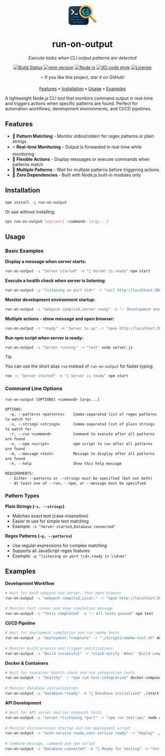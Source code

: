 <div align="center">
  <img src="icon.png" width="96" alt="run-on-output logo">
  
  # run-on-output
  *Execute tasks when CLI output patterns are detected*
  
  [![Build Status](https://img.shields.io/github/actions/workflow/status/sinedied/run-on-output/ci.yml?style=flat-square)](https://github.com/sinedied/run-on-output/actions)
  [![npm version](https://img.shields.io/npm/v/run-on-output?style=flat-square)](https://www.npmjs.com/package/run-on-output)
  [![Node.js](https://img.shields.io/badge/Node.js->=20-3c873a?style=flat-square)](https://nodejs.org)
  [![XO code style](https://shields.io/badge/code_style-5ed9c7?logo=xo&labelColor=gray&style=flat-square)](https://github.com/xojs/xo)
  [![License](https://img.shields.io/badge/License-MIT-blue?style=flat-square)](LICENSE)

  ⭐ If you like this project, star it on GitHub!

  [Features](#features) • [Installation](#installation) • [Usage](#usage) • [Examples](#examples)

</div>


A lightweight Node.js CLI tool that monitors command output in real-time and triggers actions when specific patterns are found. Perfect for automation workflows, development environments, and CI/CD pipelines.

## Features

- 🎯 **Pattern Matching** - Monitor stdout/stderr for regex patterns or plain strings
- ⚡ **Real-time Monitoring** - Output is forwarded in real-time while monitoring  
- 🔧 **Flexible Actions** - Display messages or execute commands when patterns match
- 📝 **Multiple Patterns** - Wait for multiple patterns before triggering actions
- 🚀 **Zero Dependencies** - Built with Node.js built-in modules only

## Installation

```bash
npm install -g run-on-output
```

Or use without installing:

```bash
npx run-on-output [options] <command> [args...]
```

## Usage

### Basic Examples

**Display a message when server starts:**
```bash
run-on-output -s "Server started" -m "🚀 Server is ready" npm start
```

**Execute a health check when server is listening:**
```bash
run-on-output -p "listening on port \\d+" -r "curl http://localhost:3000/health" node server.js
```

**Monitor development environment startup:**
```bash
run-on-output -s "webpack compiled,server ready" -m "✅ Development environment ready" npm run dev
```

**Multiple actions - show message and open browser:**
```bash
run-on-output -s "ready" -m "Server is up" -r "open http://localhost:3000" npm start
```

**Run npm script when server is ready:**
```bash
run-on-output -s "Server running" -n "test" node server.js
```

> [!TIP]
> You can use the short alias `roo` instead of `run-on-output` for faster typing:
> ```bash
> roo -s "Server started" -m "🚀 Server is ready" npm start
> ```

### Command Line Options

```
run-on-output [OPTIONS] <command> [args...]

OPTIONS:
  -p, --patterns <patterns>    Comma-separated list of regex patterns to watch for
  -s, --strings <strings>      Comma-separated list of plain strings to watch for
  -r, --run <command>          Command to execute after all patterns are found
  -n, --npm <script>           npm script to run after all patterns are found
  -m, --message <text>         Message to display after all patterns are found
  -h, --help                   Show this help message

REQUIREMENTS:
  - Either --patterns or --strings must be specified (but not both)
  - At least one of --run, --npm, or --message must be specified
```

### Pattern Types

**Plain Strings (`-s, --strings`)**
- Matches exact text (case-insensitive)
- Easier to use for simple text matching
- Example: `-s "Server started,Database connected"`

**Regex Patterns (`-p, --patterns`)**
- Use regular expressions for complex matching
- Supports all JavaScript regex features
- Example: `-p "listening on port \\d+,ready in \\d+ms"`

## Examples

**Development Workflow**
```bash
# Wait for both webpack and server, then open browser
run-on-output -s "webpack compiled,Local:" -r "open http://localhost:3000" npm run dev

# Monitor test runner and show completion message
run-on-output -s "Tests completed" -m "✅ All tests passed" npm test
```

**CI/CD Pipeline**
```bash
# Wait for deployment completion and run smoke tests
run-on-output -p "deployment.*complete" -r "./scripts/smoke-test.sh" deploy.sh

# Monitor build process and trigger notifications
run-on-output -s "Build successful" -r "slack-notify '#dev' 'Build completed'" npm run build
```

**Docker & Containers**
```bash
# Wait for container health check and run integration tests
run-on-output -s "healthy" -r "npm run test:integration" docker-compose up

# Monitor database initialization
run-on-output -p "database.*ready" -m "📁 Database initialized" ./start-db.sh
```

**API Development**
```bash
# Wait for API server and run endpoint tests
run-on-output -p "server.*listening.*port" -r "npm run test:api" node api.js

# Monitor microservices startup and run deployment script
run-on-output -s "auth-service ready,user-service ready" -n "deploy" ./start-services.sh

# Combine message, command and npm script
run-on-output -s "Database connected" -m "🎉 Ready for testing" -n "test:integration" npm start
```
